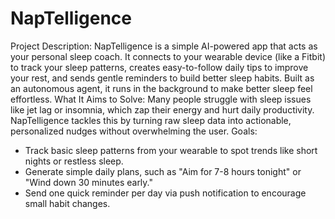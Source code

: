 # NapTelligence
Project Description:
NapTelligence is a simple AI-powered app that acts as your personal sleep coach. It connects to your wearable device (like a Fitbit) to track your sleep patterns, creates easy-to-follow daily tips to improve your rest, and sends gentle reminders to build better sleep habits. Built as an autonomous agent, it runs in the background to make better sleep feel effortless.
What It Aims to Solve:
Many people struggle with sleep issues like jet lag or insomnia, which zap their energy and hurt daily productivity. NapTelligence tackles this by turning raw sleep data into actionable, personalized nudges without overwhelming the user.
Goals:
- Track basic sleep patterns from your wearable to spot trends like short nights or restless sleep.
- Generate simple daily plans, such as "Aim for 7-8 hours tonight" or "Wind down 30 minutes early."
- Send one quick reminder per day via push notification to encourage small habit changes.
